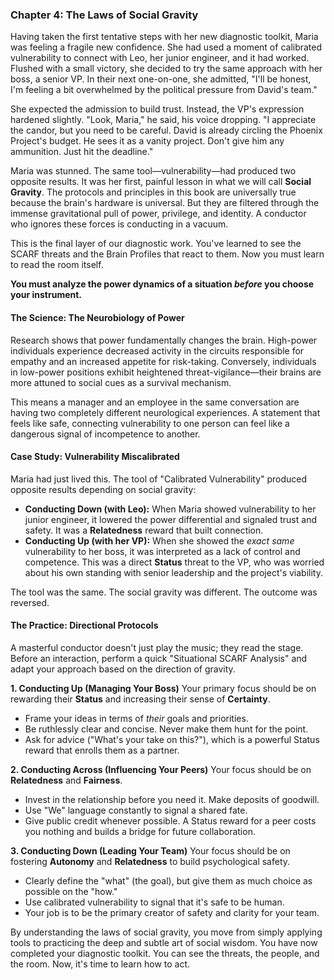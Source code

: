 
### **Chapter 4: The Laws of Social Gravity**

Having taken the first tentative steps with her new diagnostic toolkit, Maria was feeling a fragile new confidence. She had used a moment of calibrated vulnerability to connect with Leo, her junior engineer, and it had worked. Flushed with a small victory, she decided to try the same approach with her boss, a senior VP. In their next one-on-one, she admitted, "I'll be honest, I'm feeling a bit overwhelmed by the political pressure from David's team."

She expected the admission to build trust. Instead, the VP's expression hardened slightly. "Look, Maria," he said, his voice dropping. "I appreciate the candor, but you need to be careful. David is already circling the Phoenix Project's budget. He sees it as a vanity project. Don't give him any ammunition. Just hit the deadline."

Maria was stunned. The same tool—vulnerability—had produced two opposite results. It was her first, painful lesson in what we will call **Social Gravity**. The protocols and principles in this book are universally true because the brain's hardware is universal. But they are filtered through the immense gravitational pull of power, privilege, and identity. A conductor who ignores these forces is conducting in a vacuum.

This is the final layer of our diagnostic work. You've learned to see the SCARF threats and the Brain Profiles that react to them. Now you must learn to read the room itself.

**You must analyze the power dynamics of a situation *before* you choose your instrument.**

#### **The Science: The Neurobiology of Power**

Research shows that power fundamentally changes the brain. High-power individuals experience decreased activity in the circuits responsible for empathy and an increased appetite for risk-taking. Conversely, individuals in low-power positions exhibit heightened threat-vigilance—their brains are more attuned to social cues as a survival mechanism.

This means a manager and an employee in the same conversation are having two completely different neurological experiences. A statement that feels like safe, connecting vulnerability to one person can feel like a dangerous signal of incompetence to another.

#### **Case Study: Vulnerability Miscalibrated**
Maria had just lived this. The tool of "Calibrated Vulnerability" produced opposite results depending on social gravity:
*   **Conducting Down (with Leo):** When Maria showed vulnerability to her junior engineer, it lowered the power differential and signaled trust and safety. It was a **Relatedness** reward that built connection.
*   **Conducting Up (with her VP):** When she showed the *exact same* vulnerability to her boss, it was interpreted as a lack of control and competence. This was a direct **Status** threat to the VP, who was worried about his own standing with senior leadership and the project's viability.

The tool was the same. The social gravity was different. The outcome was reversed.

#### **The Practice: Directional Protocols**
A masterful conductor doesn't just play the music; they read the stage. Before an interaction, perform a quick "Situational SCARF Analysis" and adapt your approach based on the direction of gravity.

**1. Conducting Up (Managing Your Boss)**
Your primary focus should be on rewarding their **Status** and increasing their sense of **Certainty**.
*   Frame your ideas in terms of *their* goals and priorities.
*   Be ruthlessly clear and concise. Never make them hunt for the point.
*   Ask for advice ("What's your take on this?"), which is a powerful Status reward that enrolls them as a partner.

**2. Conducting Across (Influencing Your Peers)**
Your focus should be on **Relatedness** and **Fairness**.
*   Invest in the relationship before you need it. Make deposits of goodwill.
*   Use "We" language constantly to signal a shared fate.
*   Give public credit whenever possible. A Status reward for a peer costs you nothing and builds a bridge for future collaboration.

**3. Conducting Down (Leading Your Team)**
Your focus should be on fostering **Autonomy** and **Relatedness** to build psychological safety.
*   Clearly define the "what" (the goal), but give them as much choice as possible on the "how."
*   Use calibrated vulnerability to signal that it's safe to be human.
*   Your job is to be the primary creator of safety and clarity for your team.

By understanding the laws of social gravity, you move from simply applying tools to practicing the deep and subtle art of social wisdom. You have now completed your diagnostic toolkit. You can see the threats, the people, and the room. Now, it's time to learn how to act.
